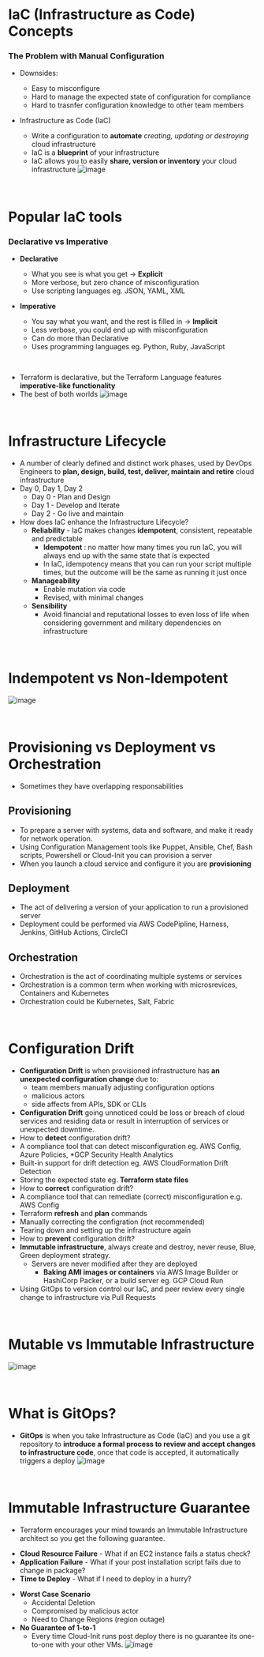 # IaC (Infrastructure as Code) Concepts

### The Problem with Manual Configuration
* Downsides:
  + Easy to misconfigure
  + Hard to manage the expected state of configuration for compliance
  + Hard to trasnfer configuration knowledge to other team members

* Infrastructure as Code (IaC)
  + Write a configuration to **automate** _creating, updating or destroying_ cloud infrastructure
  + IaC is a **blueprint** of your infrastructure
  + IaC allows you to easily **share, version or inventory** your cloud infrastructure
  ![image](https://github.com/bogdandragosvasile/UTCN_summer_2023/assets/36898665/aefcfdd9-3da0-4a69-8538-427b1fe57b05)

<br>

# Popular IaC tools

### Declarative vs Imperative
* **Declarative**
  + What you see is what you get -> **Explicit**
  + More verbose, but zero chance of misconfiguration
  + Use scripting languages eg. JSON, YAML, XML

* **Imperative**
  + You say what you want, and the rest is filled in -> **Implicit**
  + Less verbose, you could end up with misconfiguration
  + Can do more than Declarative
  + Uses programming languages eg. Python, Ruby, JavaScript

<br>

* Terraform is declarative, but the Terraform Language features **imperative-like functionality**
* The best of both worlds
![image](https://github.com/bogdandragosvasile/UTCN_summer_2023/assets/36898665/44c0c8c5-3f08-4fed-9682-d0752be63b7f)

<br>

# Infrastructure Lifecycle
* A number of clearly defined and distinct work phases, used by DevOps Engineers to **plan, design, build, test, deliver, maintain and retire** cloud infrastructure
* Day 0, Day 1, Day 2
  + Day 0 - Plan and Design
  + Day 1 - Develop and Iterate
  + Day 2 - Go live and maintain
* How does IaC enhance the Infrastructure Lifecycle?
  + **Reliability** - IaC makes changes **idempotent**, consistent, repeatable and predictable
    - **Idempotent** : no matter how many times you run IaC, you will always end up with the same state that is expected
    - In IaC, idempotency means that you can run your script multiple times, but the outcome will be the same as running it just once
  + **Manageability**
    - Enable mutation via code
    - Revised, with minimal changes
  + **Sensibility**
    - Avoid financial and reputational losses to even loss of life when considering government and military dependencies on infrastructure

<br>

# Indempotent vs Non-Idempotent
![image](https://github.com/bogdandragosvasile/UTCN_summer_2023/assets/36898665/047d324a-5ab3-490b-b82d-34507b03a16d)

<br>

# Provisioning vs Deployment vs Orchestration
* Sometimes they have overlapping responsabilities

## Provisioning
* To prepare a server with systems, data and software, and make it ready for network operation.
* Using Configuration Management tools like Puppet, Ansible, Chef, Bash scripts, Powershell or Cloud-Init you can provision a server
* When you launch a cloud service and configure it you are **provisioning**

## Deployment
* The act of delivering a version of your application to run a provisioned server
* Deployment could be performed via AWS CodePipline, Harness, Jenkins, GitHub Actions, CircleCI

## Orchestration
* Orchestration is the act of coordinating multiple systems or services
* Orchestration is a common term when working with microsrevices, Containers and Kubernetes
* Orchestration could be Kubernetes, Salt, Fabric

<br>

# Configuration Drift
* **Configuration Drift** is when provisioned infrastructure has **an unexpected configuration change** due to:
  - team members manually adjusting configuration options
  - malicious actors
  - side affects from APIs, SDK or CLIs
* **Configuration Drift** going unnoticed could be loss or breach of cloud services and residing data or result in interruption of services or unexpected downtime.
* How to **detect** configuration drift?
* A compliance tool that can detect misconfiguration eg. AWS Config, Azure Policies, *GCP Security Health Analytics
* Built-in support for drift detection eg. AWS CloudFormation Drift Detection
* Storing the expected state eg. **Terraform state files**
* How to **correct** configuration drift?
* A compliance tool that can remediate (correct) misconfiguration e.g. AWS Config
* Terraform **refresh** and **plan** commands
* Manually correcting the configration (not recommended)
* Tearing down and setting up the infrastructure again
* How to **prevent** configuration drift?
* **Immutable infrastructure**, always create and destroy, never reuse, Blue, Green deployment strategy.
  - Servers are never modified after they are deployed
    + **Baking AMI images or containers** via AWS Image Builder or HashiCorp Packer, or a build server eg. GCP Cloud Run
* Using GitOps to version control our IaC, and peer review every single change to infrastructure via Pull Requests

<br>

# Mutable vs Immutable Infrastructure
![image](https://github.com/bogdandragosvasile/UTCN_summer_2023/assets/36898665/382811ce-6257-4769-8f53-68c4a6c9418b)

<br>

# What is GitOps?
* **GitOps** is when you take Infrastructure as Code (IaC) and you use a git repository to **introduce a formal process to review and accept changes to infrastructure code**, once that code is accepted, it automatically triggers a deploy
![image](https://github.com/bogdandragosvasile/UTCN_summer_2023/assets/36898665/17687f03-bb60-44c2-81e5-0f9ce5821ebd)

<br>

# Immutable Infrastructure Guarantee
* Terraform encourages your mind towards an Immutable Infrastructure architect so you get the following guarantee.
- **Cloud Resource Failure** - What if an EC2 instance fails a status check?
- **Application Failure** - What if your post installation script fails due to change in package?
- **Time to Deploy** - What if I need to deploy in a hurry?
* **Worst Case Scenario**
  - Accidental Deletion
  - Compromised by malicious actor
  - Need to Change Regions (region outage)
* **No Guarantee of 1-to-1**
  - Every time Cloud-Init runs post deploy there is no guarantee its one-to-one with your other VMs.
    ![image](https://github.com/bogdandragosvasile/UTCN_summer_2023/assets/36898665/ff73c4d3-d27a-41f3-ac03-b18c7878102f)
